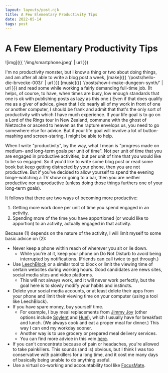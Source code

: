 ```yaml
---
layout: layouts/post.njk
title: A Few Elementary Productivity Tips
date: 2022-05-14
tags: post
---
```


# A Few Elementary Productivity Tips

![img]({{ '/img/smartphone.jpeg' | url }})

I'm no productivity monster, but I know a thing or two about doing things, and am after all able to write a blog post a week, [make]({{ '/posts/hello-die-brvecke-003/' | url }}) [music]({{ '/posts/how-i-make-dungeon-synth/' | url }}) and read some while working a fairly demanding full-time job. (It helps, of course, to have, when times are busy, low enough standards that one is ok with publishing posts as lazy as this one.) Even if that does qualify me as a giver of advice, given that I do nearly all of my work in front of one or another computer, I should be frank and admit that that's the only sort of productivity with which I have much experience. If your life goal is to go on a Lord of the Rings tour in New Zealand, commune with the ghost of Nietzsche or ascend to heaven as the rapture envelops us, you need to go somewhere else for advice. But if your life goal will involve a lot of button-mashing and screen-staring, I might be able to help.

When I write "productivity", by the way, what I mean is "progress made on medium- and long-term goals per unit of time". Not per unit of time that you are engaged in productive activities, but per unit of time that you would like to be so engaged. So if you'd like to write some blog post or read some book but keep getting distracted by your phone, then you are not productive. But if you've decided to allow yourself to spend the evening binge-watching a TV show or going to a bar, then you are neither productive nor unproductive (unless doing those things furthers one of your long-term goals).

It follows that there are two ways of becoming more productive:

1. Getting more work done per unit of time you spend engaged in an activity.
2. Spending more of the time you have apportioned (or would like to apportion) to an activity, actually engaged in that activity.

Because (1) depends on the nature of the activity, I will limit myself to some basic advice on (2):

- Never keep a phone within reach of wherever you sit or lie down.
  - While you're at it, keep your phone on Do Not Disturb to avoid being interrupted by notifications. (Friends can call twice to get through.)
- Use [LeechBlock](https://www.proginosko.com/leechblock/) or a similar tool to block or limit the viewing time of certain websites during working hours. Good candidates are news sites, social media sites and video platforms.
  - This will not always work, and it will never work perfectly, but the goal here is to slowly modify your habits and instincts.
- Delete your social media accounts, or at least delete their apps from your phone and limit their viewing time on your computer (using a tool like LeechBlock).
- If you have spare money, buy yourself time.
  - For example, I buy meal replacements from [Jimmy Joy](https://jimmyjoy.com/) (other options include [Soylent](https://soylent.com/) and [Huel](https://huel.com/)), which I usually have for breakfast and lunch. (We always cook and eat a proper meal for dinner.) This way I can end my workday sooner.
  - Another way is to use grocery or prepared meal delivery services.
  - You can find more advice in this vein [here](https://forum.effectivealtruism.org/posts/g86DhzTNQmzo3nhLE/what-are-your-favourite-ways-to-buy-time).
- If you can't concentrate because of pain or headaches, you're allowed to take painkillers. This sounds (and is) obvious, but I think I was too conservative with painkillers for a long time, and it cost me many days of basically being unable to do anything useful.
- Use a virtual co-working and accountability tool like [FocusMate](https://www.focusmate.com/).
